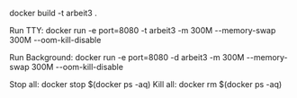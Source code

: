 docker build -t arbeit3 .

Run TTY: docker run -e port=8080 -t arbeit3 -m 300M --memory-swap 300M --oom-kill-disable

Run Background: docker run -e port=8080 -d arbeit3 -m 300M --memory-swap 300M --oom-kill-disable

Stop all: docker stop $(docker ps -aq)
Kill all: docker rm $(docker ps -aq)
